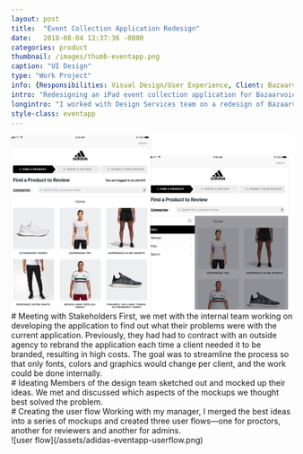 ```yaml
---
layout: post
title:  "Event Collection Application Redesign"
date:   2018-08-04 12:37:36 -0800
categories: product
thumbnail: /images/thumb-eventapp.png
caption: "UI Design"
type: "Work Project"
info: {Responsibilities: Visual Design/User Experience, Client: Bazaarvoice, Skills: Sketch/Invision}
intro: "Redesigning an iPad event collection application for Bazaarvoice."
longintro: "I worked with Design Services team on a redesign of Bazaarvoice’s branded iPad review collection application, building out user flows and prototypes for both the review collection and admin pages used by clients collecting reviews in the field."
style-class: eventapp
---
```


<div class="full-bleed-image" markdown="1" style="padding-bottom: 0;">
<div class="wrapper" markdown="1">
  <img src="/assets/category_page.png" style="width: 900px; margin-left: -6px;"/>
</div>
</div>

<div class="full-bleed-white" markdown="1">
<div class="wrapper" markdown="1">
# Meeting with Stakeholders
First, we met with the internal team working on developing the application to find out what their problems were with the current application. Previously, they had had to contract with an outside agency to rebrand the application each time a client needed it to be branded, resulting in high costs. The goal was to streamline the process so that only fonts, colors and graphics would change per client, and the work could be done internally.
</div>
</div>

<div class="full-bleed-grey" markdown="1">
<div class="wrapper" markdown="1">
# Ideating
Members of the design team sketched out and mocked up their ideas. We met and discussed which aspects of the mockups we thought best solved the problem.
</div>
</div>

<div class="full-bleed-white" markdown="1">
<div class="wrapper" markdown="1">
# Creating the user flow
Working with my manager, I merged the best ideas into a series of mockups and created three user flows—one for proctors, another for reviewers and another for admins.
</div>

<div class="midsize-image" markdown="1">
  ![user flow](/assets/adidas-eventapp-userflow.png)
</div>
</div>
